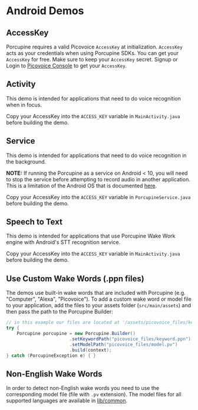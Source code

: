# Android Demos

## AccessKey

Porcupine requires a valid Picovoice `AccessKey` at initialization. `AccessKey` acts as your credentials when using Porcupine SDKs.
You can get your `AccessKey` for free. Make sure to keep your `AccessKey` secret.
Signup or Login to [Picovoice Console](https://console.picovoice.ai/) to get your `AccessKey`.

## Activity

This demo is intended for applications that need to do voice recognition when in focus.

Copy your AccessKey into the `ACCESS_KEY` variable in `MainActivity.java` before building the demo.

## Service

This demo is intended for applications that need to do voice recognition in the background.

**NOTE:** If running the Porcupine as a service on Android < 10, you will need to stop the service before attempting to record audio in another application. This is a limitation of the Android OS that is documented [here](https://developer.android.com/guide/topics/media/sharing-audio-input).

Copy your AccessKey into the `ACCESS_KEY` variable in `PorcupineService.java` before building the demo.

## Speech to Text

This demo is intended for applications that use Porcupine Wake Work engine with Android's STT recognition service.

Copy your AccessKey into the `ACCESS_KEY` variable in `MainActivity.java` before building the demo.

## Use Custom Wake Words (.ppn files)

The demos use built-in wake words that are included with Porcupine (e.g. "Computer", "Alexa", "Picovoice"). To add a custom wake word or model file to your application, add the files to your assets folder (`src/main/assets`) and then pass the path to the Porcupine Builder:

```java
// in this example our files are located at '/assets/picovoice_files/keyword.ppn' and '/assets/picovoice_files/model.pv' 
try {    
    Porcupine porcupine = new Porcupine.Builder()
                        .setKeywordPath("picovoice_files/keyword.ppn")
                        .setModelPath("picovoice_files/model.pv")
                        .build(context);
} catch (PorcupineException e) { }
```


## Non-English Wake Words

In order to detect non-English wake words you need to use the corresponding model file (file with `.pv` extension). The model files for all supported languages are available in [lib/common](../../lib/common).
